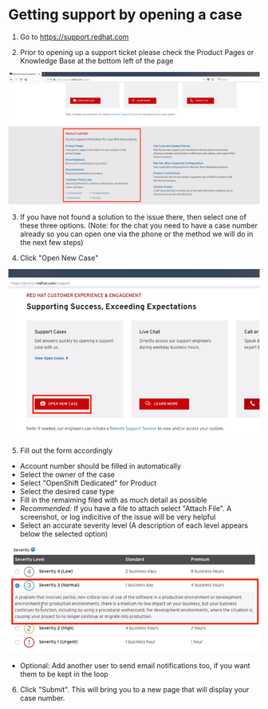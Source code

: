 # Getting support by opening a case

1. Go to https://support.redhat.com

2. Prior to opening up a support ticket please check the Product Pages or Knowledge Base at the bottom left of the page

![Product Pages](/images/ProductPages.png)

3. If you have not found a solution to the issue there, then select one of these three options. (Note: for the chat you need to have a case number already so you can open one via the phone or the method we will do in the next few steps)

4. Click "Open New Case"

![Open Case](/images/OpenCase.png)

5. Fill out the form accordingly
  - Account number should be filled in automatically
  - Select the owner of the case
  - Select "OpenShift Dedicated" for Product
  - Select the desired case type
  - Fill in the remaiming filed with as much detail as possible
  - *Recommended:* If you have a file to attach select "Attach File".  A screenshot, or log indicitive of the issue will be very helpful
  - Select an accurate severity level (A description of each level appears below the selected option)

![Severity](/images/Severity.png)

  - Optional: Add another user to send email notifications too, if you want them to be kept in the loop

6. Click "Submit".  This will bring you to a new page that will display your case number.
